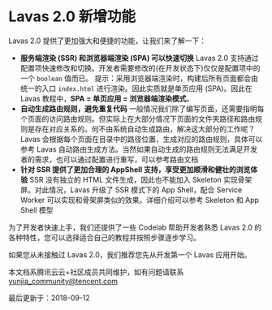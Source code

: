 # Lavas 2.0 新增功能

Lavas 2.0 提供了更加强大和便捷的功能，让我们来了解一下：

- **服务端渲染 (SSR) 和浏览器端渲染 (SPA) 可以快速切换** Lavas 2.0 支持通过配置项快速修改和切换。开发者需要修改的(在开发状态下)仅仅是配置项中的一个 `boolean` 值而已。 提示：采用浏览器端渲染时，构建后所有页面都会由统一的入口 `index.html` 进行渲染。因此实质就是单页应用 (SPA)。因此在 Lavas 教程中，**SPA = 单页应用 = 浏览器端渲染模式**。
- **自动生成路由规则，避免重复代码** 一般情况我们除了编写页面，还需要指明每个页面的访问路由规则。但实际上在大部分情况下页面的文件夹路径和路由规则是存在对应关系的。何不由系统自动生成路由，解决这大部分的工作呢？ Lavas 会根据每个页面在目录中的路径位置，生成对应的路由规则，具体可以参考 Lavas 自动路由生成方法。当然如果自动生成的路由规则无法满足开发者的需求，也可以通过配置进行重写，可以参考路由文档
- **针对 SSR 提供了更加合理的 AppShell 支持，享受更加顺滑和健壮的浏览体验** SSR 没有独立的 HTML 文件生成，因此也不能加入 Skeleton 实现骨架屏。对此情况，Lavas 升级了 SSR 模式下的 App Shell，配合 Service Worker 可以实现和骨架屏类似的效果。详细介绍可以参考 Skeleton 和 App Shell 模型

为了开发者快速上手，我们还提供了一些 Codelab 帮助开发者熟悉 Lavas 2.0 的各种特性，您可以选择适合自己的教程并按照步骤逐步学习。

如果您从未接触过 Lavas 2.0，我们推荐您先从开发第一个 Lavas 应用开始。

本文档系腾讯云云+社区成员共同维护，如有问题请联系 yunjia_community@tencent.com

最后更新于：2018-09-12